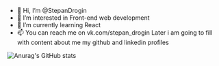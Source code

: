 - 👋 Hi, I’m @StepanDrogin
- 👀 I’m interested in Front-end web development
- 🌱 I’m currently learning React
- 📫 You can reach me on vk.com/stepan_drogin
Later i am going to fill with content about me my github and linkedin profiles


![Anurag's GitHub stats](https://github-readme-stats.vercel.app/api?username=stepandrogin&hide=contribs,prs)

<!---
StepanDrogin/StepanDrogin is a ✨ special ✨ repository because its `README.md` (this file) appears on your GitHub profile.
You can click the Preview link to take a look at your changes.
--->
